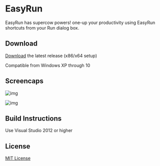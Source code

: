 
# EasyRun

EasyRun has supercow powers! one-up your productivity using EasyRun shortcuts from your Run dialog box. 

## Download

[Download](https://github.com/cyfrost/EasyRun/releases/latest) the latest release (x86/x64 setup)

Compatible from Windows XP through 10


## Screencaps

![img](https://i.imgur.com/f3yqTBi.png)

![img](https://i.imgur.com/a9eQa43.png)


## Build Instructions

Use Visual Studio 2012 or higher


## License

[MIT License](https://github.com/cyfrost/EasyRun/blob/master/LICENSE)
